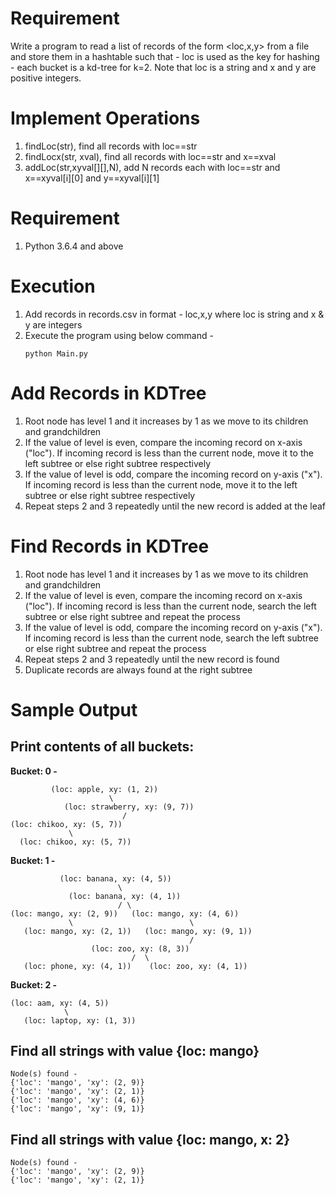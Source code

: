 # Requirement
Write a program to read a list of records of the form <loc,x,y>  from  a file and store them in a hashtable such that -  loc is used as the key for hashing - each bucket is a kd-tree for k=2. Note that loc is a string and x and y are positive integers.

# Implement Operations 
1. findLoc(str), find all records with loc==str 
2. findLocx(str, xval), find all records with loc==str and x==xval  
3. addLoc(str,xyval[][],N), add N records each with loc==str and x==xyval[i][0] and y==xyval[i][1]

# Requirement
1. Python 3.6.4 and above

# Execution
1. Add records in records.csv in format - loc,x,y where loc is string and x & y are integers
2. Execute the program using below command - 
    ```
    python Main.py
    ```

# Add Records in KDTree
1. Root node has level 1 and it increases by 1 as we move to its children and grandchildren
2. If the value of level is even, compare the incoming record on x-axis ("loc"). If incoming record is less than the current node, move it to the left subtree or else right subtree respectively
3. If the value of level is odd, compare the incoming record on y-axis ("x"). If incoming record is less than the current node, move it to the left subtree or else right subtree respectively
4. Repeat steps 2 and 3 repeatedly until the new record is added at the leaf 

# Find Records in KDTree
1. Root node has level 1 and it increases by 1 as we move to its children and grandchildren
2. If the value of level is even, compare the incoming record on x-axis ("loc"). If incoming record is less than the current node, search the left subtree or else right subtree and repeat the process
3. If the value of level is odd, compare the incoming record on y-axis ("x"). If incoming record is less than the current node, search the left subtree or else right subtree and repeat the process
4. Repeat steps 2 and 3 repeatedly until the new record is found
5. Duplicate records are always found at the right subtree

# Sample Output

## Print contents of all buckets:
**Bucket: 0 -**
```
         (loc: apple, xy: (1, 2))        
                      \
            (loc: strawberry, xy: (9, 7))
                         /
(loc: chikoo, xy: (5, 7))
             \
  (loc: chikoo, xy: (5, 7))
```

**Bucket: 1 -**
```
           (loc: banana, xy: (4, 5))
                        \
             (loc: banana, xy: (4, 1))
                        / \
(loc: mango, xy: (2, 9))   (loc: mango, xy: (4, 6))
             \                          \
   (loc: mango, xy: (2, 1))   (loc: mango, xy: (9, 1))
                                        /
                  (loc: zoo, xy: (8, 3))
                           /  \
   (loc: phone, xy: (4, 1))    (loc: zoo, xy: (4, 1))
```

**Bucket: 2 -**
```
(loc: aam, xy: (4, 5))
            \
   (loc: laptop, xy: (1, 3))
```

## Find all strings with value {loc: mango}
```
Node(s) found -
{'loc': 'mango', 'xy': (2, 9)}
{'loc': 'mango', 'xy': (2, 1)}
{'loc': 'mango', 'xy': (4, 6)}
{'loc': 'mango', 'xy': (9, 1)}
```

## Find all strings with value {loc: mango, x: 2}
```
Node(s) found -
{'loc': 'mango', 'xy': (2, 9)}
{'loc': 'mango', 'xy': (2, 1)}
```